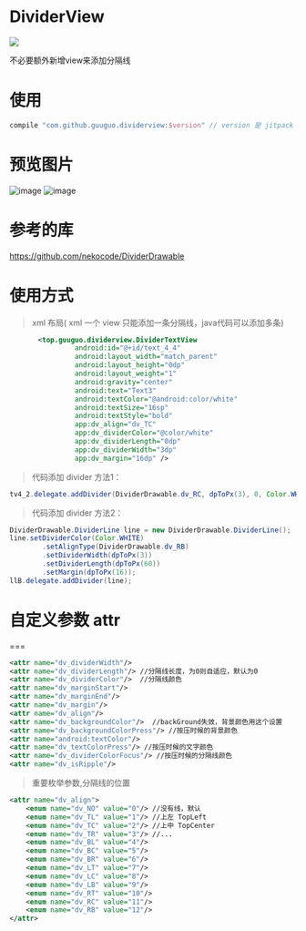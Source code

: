 DividerView
=======
[![](https://jitpack.io/v/guuguo/dividerview.svg)](https://jitpack.io/#guuguo/androidLib)

不必要额外新增view来添加分隔线
# 使用
```groovy
compile "com.github.guuguo.dividerview:$version" // version 是 jitpack 徽章的 version
```
# 预览图片

![image](http://opqb3chot.bkt.clouddn.com/dividerview_shot2.png?imageView/2/w/280/q/100)
![image](http://opqb3chot.bkt.clouddn.com/dividerview_shot1.png?imageView/2/w/280/q/100)

# 参考的库

https://github.com/nekocode/DividerDrawable

# 使用方式

> xml 布局( xml 一个 view 只能添加一条分隔线，java代码可以添加多条)

```xml
       <top.guuguo.dividerview.DividerTextView
                android:id="@+id/text_4_4"
                android:layout_width="match_parent"
                android:layout_height="0dp"
                android:layout_weight="1"
                android:gravity="center"
                android:text="Text3"
                android:textColor="@android:color/white"
                android:textSize="16sp"
                android:textStyle="bold"
                app:dv_align="dv_TC"
                app:dv_dividerColor="@color/white"
                app:dv_dividerLength="0dp"
                app:dv_dividerWidth="3dp"
                app:dv_margin="16dp" />
```
> 代码添加 divider 方法1：
```java
tv4_2.delegate.addDivider(DividerDrawable.dv_RC, dpToPx(3), 0, Color.WHITE, dpToPx(3));
```
> 代码添加 divider 方法2：
```java
DividerDrawable.DividerLine line = new DividerDrawable.DividerLine();
line.setDividerColor(Color.WHITE)
        .setAlignType(DividerDrawable.dv_RB)
        .setDividerWidth(dpToPx(3))
        .setDividerLength(dpToPx(60))
        .setMargin(dpToPx(16));
llB.delegate.addDivider(line);
```
# 自定义参数 attr
===

```xml 
<attr name="dv_dividerWidth"/> 
<attr name="dv_dividerLength"/> //分隔线长度，为0则自适应，默认为0
<attr name="dv_dividerColor"/>  //分隔线颜色
<attr name="dv_marginStart"/>
<attr name="dv_marginEnd"/>
<attr name="dv_margin"/>
<attr name="dv_align"/>
<attr name="dv_backgroundColor"/>  //backGround失效，背景颜色用这个设置
<attr name="dv_backgroundColorPress"/> //按压时候的背景颜色
<attr name="android:textColor"/> 
<attr name="dv_textColorPress"/> //按压时候的文字颜色
<attr name="dv_dividerColorFocus"/> //按压时候的分隔线颜色
<attr name="dv_isRipple"/>
```
> 重要枚举参数,分隔线的位置

```xml
<attr name="dv_align">
    <enum name="dv_NO" value="0"/> //没有线，默认
    <enum name="dv_TL" value="1"/> //上左 TopLeft
    <enum name="dv_TC" value="2"/> //上中 TopCenter
    <enum name="dv_TR" value="3"/> //...
    <enum name="dv_BL" value="4"/>
    <enum name="dv_BC" value="5"/>
    <enum name="dv_BR" value="6"/>
    <enum name="dv_LT" value="7"/>
    <enum name="dv_LC" value="8"/>
    <enum name="dv_LB" value="9"/>
    <enum name="dv_RT" value="10"/>
    <enum name="dv_RC" value="11"/>
    <enum name="dv_RB" value="12"/>
</attr>
```

